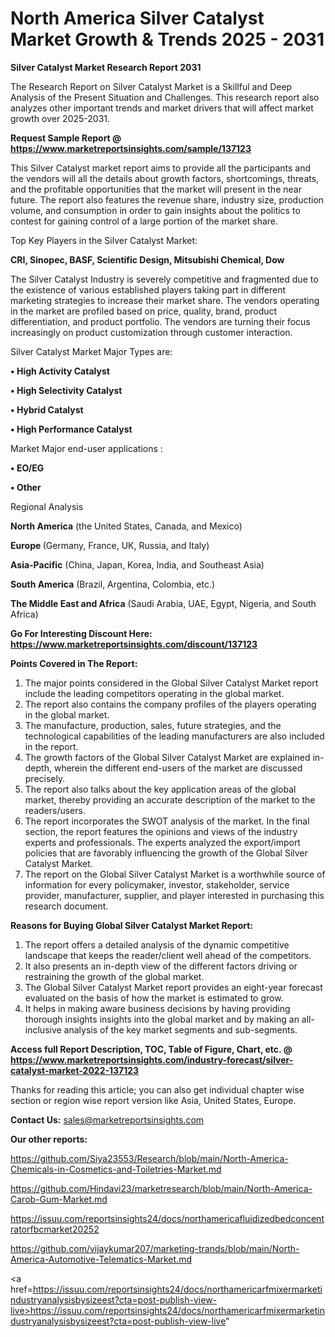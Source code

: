  # North America Silver Catalyst Market Growth & Trends 2025 - 2031

<strong>Silver Catalyst Market Research Report 2031</strong>

The Research Report on Silver Catalyst Market is a Skillful and Deep Analysis of the Present Situation and Challenges. This research report also analyzes other important trends and market drivers that will affect market growth over 2025-2031.

<strong>Request Sample Report @ <a href=https://www.marketreportsinsights.com/sample/137123>https://www.marketreportsinsights.com/sample/137123</a></strong>

This Silver Catalyst market report aims to provide all the participants and the vendors will all the details about growth factors, shortcomings, threats, and the profitable opportunities that the market will present in the near future. The report also features the revenue share, industry size, production volume, and consumption in order to gain insights about the politics to contest for gaining control of a large portion of the market share.

Top Key Players in the Silver Catalyst Market:

<strong>CRI, Sinopec, BASF, Scientific Design, Mitsubishi Chemical, Dow</strong>

The Silver Catalyst Industry is severely competitive and fragmented due to the existence of various established players taking part in different marketing strategies to increase their market share. The vendors operating in the market are profiled based on price, quality, brand, product differentiation, and product portfolio. The vendors are turning their focus increasingly on product customization through customer interaction.

Silver Catalyst Market Major Types are:

<strong>• High Activity Catalyst

• High Selectivity Catalyst

• Hybrid Catalyst

• High Performance Catalyst</strong>

Market Major end-user applications :

<strong>• EO/EG

• Other</strong>

Regional Analysis

</u><strong><b>North America</b></strong> (the United States, Canada, and Mexico)

<strong><b>Europe </b></strong>(Germany, France, UK, Russia, and Italy)

<strong><b>Asia-Pacific</b></strong> (China, Japan, Korea, India, and Southeast Asia)

<strong><b>South America</b></strong> (Brazil, Argentina, Colombia, etc.)

<strong><b>The Middle East and Africa</b></strong> (Saudi Arabia, UAE, Egypt, Nigeria, and South Africa)

<strong>Go For Interesting Discount Here: <a href=https://www.marketreportsinsights.com/discount/137123>https://www.marketreportsinsights.com/discount/137123</a></strong>

<strong>Points Covered in The Report:</strong>
<ol>
  <li>The major points considered in the Global Silver Catalyst Market report include the leading competitors operating in the global market.</li>
  <li>The report also contains the company profiles of the players operating in the global market.</li>
  <li>The manufacture, production, sales, future strategies, and the technological capabilities of the leading manufacturers are also included in the report.</li>
  <li>The growth factors of the Global Silver Catalyst Market are explained in-depth, wherein the different end-users of the market are discussed precisely.</li>
  <li>The report also talks about the key application areas of the global market, thereby providing an accurate description of the market to the readers/users.</li>
  <li>The report incorporates the SWOT analysis of the market. In the final section, the report features the opinions and views of the industry experts and professionals. The experts analyzed the export/import policies that are favorably influencing the growth of the Global Silver Catalyst Market.</li>
  <li>The report on the Global Silver Catalyst Market is a worthwhile source of information for every policymaker, investor, stakeholder, service provider, manufacturer, supplier, and player interested in purchasing this research document.</li>
</ol>
<strong>Reasons for Buying Global Silver Catalyst Market Report:</strong>

<ol>
  <li>The report offers a detailed analysis of the dynamic competitive landscape that keeps the reader/client well ahead of the competitors.</li>
  <li>It also presents an in-depth view of the different factors driving or restraining the growth of the global market.</li>
  <li>The Global Silver Catalyst Market report provides an eight-year forecast evaluated on the basis of how the market is estimated to grow.</li>
  <li>It helps in making aware business decisions by having providing thorough insights insights into the global market and by making an all-inclusive analysis of the key market segments and sub-segments.</li>
</ol>
<strong>Access full Report Description, TOC, Table of Figure, Chart, etc. @ <a href=https://www.marketreportsinsights.com/industry-forecast/silver-catalyst-market-2022-137123>https://www.marketreportsinsights.com/industry-forecast/silver-catalyst-market-2022-137123</a></strong>


Thanks for reading this article; you can also get individual chapter wise section or region wise report version like Asia, United States, Europe.

<strong>Contact Us:</strong>
sales@marketreportsinsights.com

<strong>Our other reports:</strong>

<a href=https://github.com/Siya23553/Research/blob/main/North-America-Chemicals-in-Cosmetics-and-Toiletries-Market.md>https://github.com/Siya23553/Research/blob/main/North-America-Chemicals-in-Cosmetics-and-Toiletries-Market.md</a>

<a href=https://github.com/Hindavi23/marketresearch/blob/main/North-America-Carob-Gum-Market.md>https://github.com/Hindavi23/marketresearch/blob/main/North-America-Carob-Gum-Market.md</a>

<a href=https://issuu.com/reportsinsights24/docs/northamericafluidizedbedconcentratorfbcmarket20252>https://issuu.com/reportsinsights24/docs/northamericafluidizedbedconcentratorfbcmarket20252</a>

<a href=https://github.com/vijaykumar207/marketing-trands/blob/main/North-America-Automotive-Telematics-Market.md>https://github.com/vijaykumar207/marketing-trands/blob/main/North-America-Automotive-Telematics-Market.md</a>

<a href=https://issuu.com/reportsinsights24/docs/northamericarfmixermarketindustryanalysisbysizeest?cta=post-publish-view-live>https://issuu.com/reportsinsights24/docs/northamericarfmixermarketindustryanalysisbysizeest?cta=post-publish-view-live</a>"
